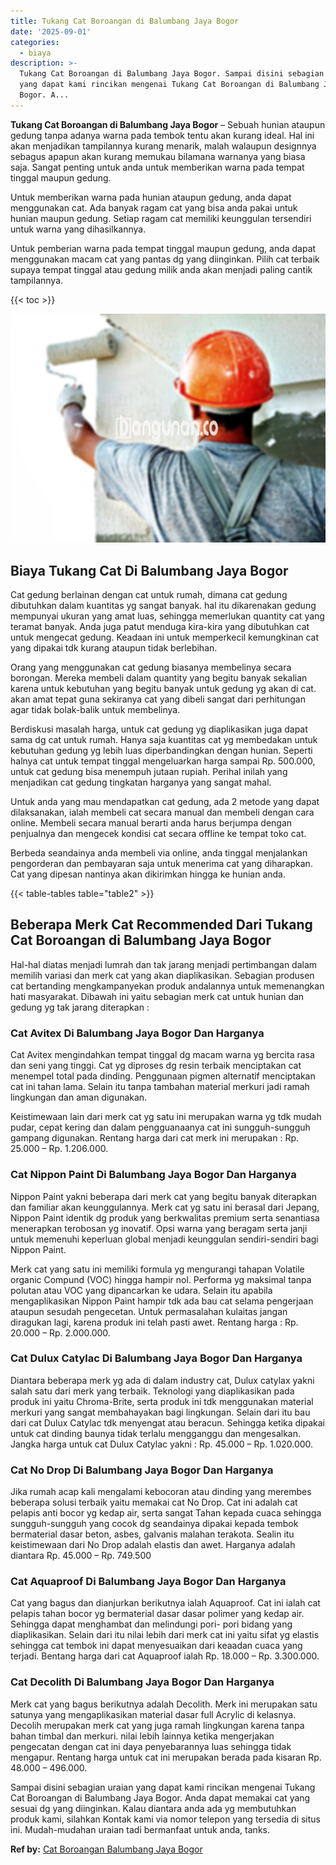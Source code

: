 ```yaml
---
title: Tukang Cat Boroangan di Balumbang Jaya Bogor
date: '2025-09-01'
categories:
  - biaya
description: >-
  Tukang Cat Boroangan di Balumbang Jaya Bogor. Sampai disini sebagian uraian
  yang dapat kami rincikan mengenai Tukang Cat Boroangan di Balumbang Jaya
  Bogor. A...
---
```


**Tukang Cat Boroangan di Balumbang Jaya Bogor** – Sebuah hunian ataupun gedung tanpa adanya warna pada tembok tentu akan kurang ideal. Hal ini akan menjadikan tampilannya kurang menarik, malah walaupun designnya sebagus apapun akan kurang memukau bilamana warnanya yang biasa saja. Sangat penting untuk anda untuk memberikan warna pada tempat tinggal maupun gedung.

Untuk memberikan warna pada hunian ataupun gedung, anda dapat menggunakan cat. Ada banyak ragam cat yang bisa anda pakai untuk hunian maupun gedung. Setiap ragam cat memiliki keunggulan tersendiri untuk warna yang dihasilkannya.

Untuk pemberian warna pada tempat tinggal maupun gedung, anda dapat menggunakan macam cat yang pantas dg yang diinginkan. Pilih cat terbaik supaya tempat tinggal atau gedung milik anda akan menjadi paling cantik tampilannya.

{{< toc >}}

![Tukang Cat Boroangan di Balumbang Jaya Bogor](/images/jasa-cat-murah23.png)

## Biaya Tukang Cat Di Balumbang Jaya Bogor

Cat gedung berlainan dengan cat untuk rumah, dimana cat gedung dibutuhkan dalam kuantitas yg sangat banyak. hal itu dikarenakan gedung mempunyai ukuran yang amat luas, sehingga memerlukan quantity cat yang teramat banyak. Anda juga patut menduga kira-kira yang dibutuhkan cat untuk mengecat gedung. Keadaan ini untuk memperkecil kemungkinan cat yang dipakai tdk kurang ataupun tidak berlebihan.

Orang yang menggunakan cat gedung biasanya membelinya secara borongan. Mereka membeli dalam quantity yang begitu banyak sekalian karena untuk kebutuhan yang begitu banyak untuk gedung yg akan di cat. akan amat tepat guna sekiranya cat yang dibeli sangat dari perhitungan agar tidak bolak-balik untuk membelinya.

Berdiskusi masalah harga, untuk cat gedung yg diaplikasikan juga dapat sama dg cat untuk rumah. Hanya saja kuantitas cat yg membedakan untuk kebutuhan gedung yg lebih luas diperbandingkan dengan hunian. Seperti halnya cat untuk tempat tinggal mengeluarkan harga sampai Rp. 500.000, untuk cat gedung bisa menempuh jutaan rupiah. Perihal inilah yang menjadikan cat gedung tingkatan harganya yang sangat mahal.

Untuk anda yang mau mendapatkan cat gedung, ada 2 metode yang dapat dilaksanakan, ialah membeli cat secara manual dan membeli dengan cara online. Membeli secara manual berarti anda harus berjumpa dengan penjualnya dan mengecek kondisi cat secara offline ke tempat toko cat.

Berbeda seandainya anda membeli via online, anda tinggal menjalankan pengorderan dan pembayaran saja untuk menerima cat yang diharapkan. Cat yang dipesan nantinya akan dikirimkan hingga ke hunian anda.

{{< table-tables table="table2" >}}

## Beberapa Merk Cat Recommended Dari Tukang Cat Boroangan di Balumbang Jaya Bogor

Hal-hal diatas menjadi lumrah dan tak jarang menjadi pertimbangan dalam memilih variasi dan merk cat yang akan diaplikasikan. Sebagian produsen cat bertanding mengkampanyekan produk andalannya untuk memenangkan hati masyarakat. Dibawah ini yaitu sebagian merk cat untuk hunian dan gedung yg tak jarang diterapkan :

### Cat Avitex Di Balumbang Jaya Bogor Dan Harganya

Cat Avitex mengindahkan tempat tinggal dg macam warna yg bercita rasa dan seni yang tinggi. Cat yg diproses dg resin terbaik menciptakan cat menempel total pada dinding. Penggunaan pigmen alternatif menciptakan cat ini tahan lama. Selain itu tanpa tambahan material merkuri jadi ramah lingkungan dan aman digunakan.

Keistimewaan lain dari merk cat yg satu ini merupakan warna yg tdk mudah pudar, cepat kering dan dalam pengguanaanya cat ini sungguh-sungguh gampang digunakan. Rentang harga dari cat merk ini merupakan : Rp. 25.000 – Rp. 1.206.000.

### Cat Nippon Paint Di Balumbang Jaya Bogor Dan Harganya

Nippon Paint yakni beberapa dari merk cat yang begitu banyak diterapkan dan familiar akan keunggulannya. Merk cat yg satu ini berasal dari Jepang, Nippon Paint identik dg produk yang berkwalitas premium serta senantiasa menerapkan terobosan yg inovatif. Opsi warna yang beragam serta janji untuk memenuhi keperluan global menjadi keunggulan sendiri-sendiri bagi Nippon Paint.

Merk cat yang satu ini memiliki formula yg mengurangi tahapan Volatile organic Compund (VOC) hingga hampir nol. Performa yg maksimal tanpa polutan atau VOC yang dipancarkan ke udara. Selain itu apabila mengaplikasikan Nippon Paint hampir tdk ada bau cat selama pengerjaan ataupun sesudah pengecetan. Untuk permasalahan kulaitas jangan diragukan lagi, karena produk ini telah pasti awet. Rentang harga : Rp. 20.000 – Rp. 2.000.000.

### Cat Dulux Catylac Di Balumbang Jaya Bogor Dan Harganya

Diantara beberapa merk yg ada di dalam industry cat, Dulux catylax yakni salah satu dari merk yang terbaik. Teknologi yang diaplikasikan pada produk ini yaitu Chroma-Brite, serta produk ini tdk menggunakan material merkuri yang sangat membahayakan bagi lingkungan. Selain dari itu bau dari cat Dulux Catylac tdk menyengat atau beracun. Sehingga ketika dipakai untuk cat dinding baunya tidak terlalu mengganggu dan mengesalkan. Jangka harga untuk cat Dulux Catylac yakni : Rp. 45.000 – Rp. 1.020.000.

### Cat No Drop Di Balumbang Jaya Bogor Dan Harganya

Jika rumah acap kali mengalami kebocoran atau dinding yang merembes beberapa solusi terbaik yaitu memakai cat No Drop. Cat ini adalah cat pelapis anti bocor yg kedap air, serta sangat Tahan kepada cuaca sehingga sungguh-sungguh yang cocok dg seandainya dipakai kepada tembok bermaterial dasar beton, asbes, galvanis malahan terakota. Sealin itu keistimewaan dari No Drop adalah elastis dan awet. Harganya adalah diantara Rp. 45.000 – Rp. 749.500

### Cat Aquaproof Di Balumbang Jaya Bogor Dan Harganya

Cat yang bagus dan dianjurkan berikutnya ialah Aquaproof. Cat ini ialah cat pelapis tahan bocor yg bermaterial dasar dasar polimer yang kedap air. Sehingga dapat menghambat dan melindungi pori- pori bidang yang diaplikasikan. Selain dari itu nilai lebih dari merk cat ini yaitu sifat yg elastis sehingga cat tembok ini dapat menyesuaikan dari keaadan cuaca yang terjadi. Bentang harga dari cat Aquaproof ialah Rp. 18.000 – Rp. 3.300.000.

### Cat Decolith Di Balumbang Jaya Bogor Dan Harganya

Merk cat yang bagus berikutnya adalah Decolith. Merk ini merupakan satu satunya yang mengaplikasikan material dasar full Acrylic di kelasnya. Decolih merupakan merk cat yang juga ramah lingkungan karena tanpa bahan timbal dan merkuri. nilai lebih lainnya ketika mengerjakan pengecatan dengan cat ini daya penyebarannya luas sehingga tidak mengapur. Rentang harga untuk cat ini merupakan berada pada kisaran Rp. 48.000 – 496.000.

Sampai disini sebagian uraian yang dapat kami rincikan mengenai Tukang Cat Boroangan di Balumbang Jaya Bogor. Anda dapat memakai cat yang sesuai dg yang diinginkan. Kalau diantara anda ada yg membutuhkan produk kami, silahkan Kontak kami via nomor telepon yang tersedia di situs ini. Mudah-mudahan uraian tadi bermanfaat untuk anda, tanks.

**Ref by:** [Cat Boroangan Balumbang Jaya Bogor](https://id.wikipedia.org/wiki/Cat)
